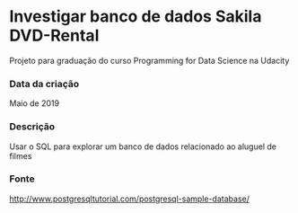 # Investigar banco de dados Sakila DVD-Rental
Projeto para graduação do curso Programming for Data Science na Udacity


### Data da criação
Maio de 2019


### Descrição
Usar o SQL para explorar um banco de dados relacionado ao aluguel de filmes


### Fonte
http://www.postgresqltutorial.com/postgresql-sample-database/
